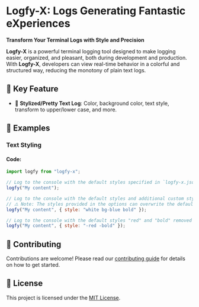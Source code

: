 # **Logfy-X**: Logs Generating Fantastic eXperiences

**Transform Your Terminal Logs with Style and Precision**

**Logfy-X** is a powerful terminal logging tool designed to make logging easier, organized, and pleasant, both during development and production. With **Logfy-X**, developers can view real-time behavior in a colorful and structured way, reducing the monotony of plain text logs.

## 🚀 **Key Feature**

- 🎨 **Stylized/Pretty Text Log**: Color, background color, text style, transform to upper/lower case, and more.

## 📖 **Examples**

### **Text Styling**

#### Code:
```javascript
import logfy from "logfy-x";

// Log to the console with the default styles specified in `logfy-x.json`
logfy("My content");

// Log to the console with the default styles and additional custom styles
// ⚠️ Note: The styles provided in the options can overwrite the default styles.
logfy("My content", { style: "white bg-blue bold" });

// Log to the console with the default styles "red" and "bold" removed
logfy("My content", { style: "-red -bold" });
```

## 🤝 **Contributing**

Contributions are welcome! Please read our [contributing guide](CONTRIBUTING.md) for details on how to get started.

## 📄 **License**

This project is licensed under the [MIT License](LICENSE).
